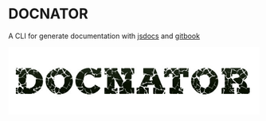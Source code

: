 # DOCNATOR
A CLI for generate documentation with [jsdocs](http://usejsdoc.org/) and [gitbook](https://www.gitbook.com/)

![docnator logomark](images/docnator.jpg)
